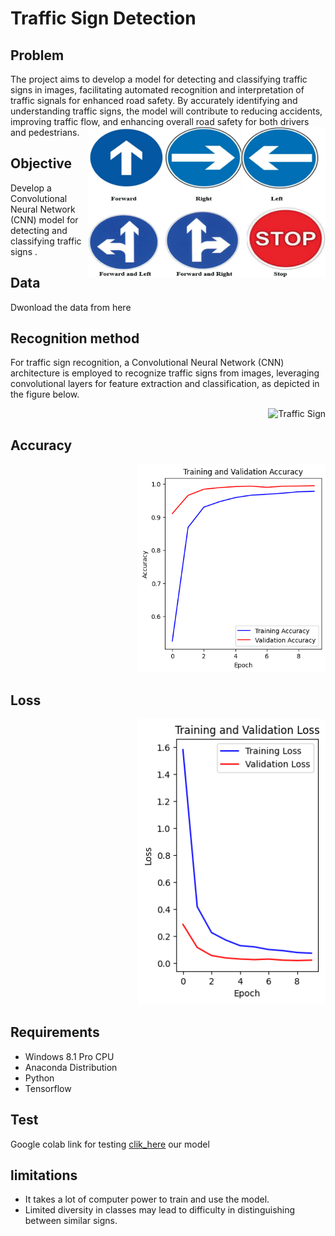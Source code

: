 # Traffic Sign Detection

## Problem

The project aims to develop a model for detecting and classifying traffic signs in images, facilitating automated recognition and interpretation of traffic signals for enhanced road safety. By accurately identifying and understanding traffic signs, the model will contribute to reducing accidents, improving traffic flow, and enhancing overall road safety for both drivers and pedestrians.
<img align="right" alt="coding" width="380" src="https://github.com/sanketpatil51/taffic_sign/blob/main/ts.png" alt="Traffic Sign">



## Objective

Develop a Convolutional Neural Network (CNN) model for  detecting and classifying traffic signs .


## Data
Dwonload the data from here




## Recognition method
For traffic sign recognition, a Convolutional Neural Network (CNN) architecture is employed to recognize traffic signs from images, leveraging convolutional layers for feature extraction and classification, as depicted in the figure below.


<div style="text-align: right;">
    <img src="https://ars.els-cdn.com/content/image/1-s2.0-S2405844022030808-gr6.jpg" alt="Traffic Sign" width="800"/>
</div>


## Accuracy

<div style="text-align: right;">
    <img src="https://github.com/sanketpatil51/taffic_sign/blob/main/accuracy.png" alt="Traffic Sign" width="300"/>
</div>


## Loss

<div style="text-align: right;">
    <img src="https://github.com/sanketpatil51/taffic_sign/blob/main/loss.png" alt="Traffic Sign" width="300"/>
</div>



## Requirements
- Windows 8.1 Pro CPU
- Anaconda Distribution
- Python
- Tensorflow

## Test
Google colab link for testing [clik_here](https://github.com/sanketpatil51/taffic_sign/blob/main/code.ipynb) our model



## limitations
- It takes a lot of computer power to train and use the model.
- Limited diversity in classes may lead to difficulty in distinguishing between similar signs.





